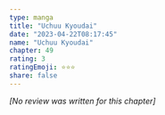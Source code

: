```yaml
---
type: manga
title: "Uchuu Kyoudai"
date: "2023-04-22T08:17:45"
name: "Uchuu Kyoudai"
chapter: 49
rating: 3
ratingEmoji: ⭐️⭐️⭐️
share: false
---
```


_[No review was written for this chapter]_
